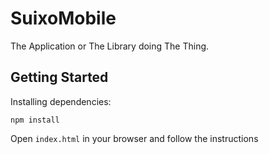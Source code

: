 # SuixoMobile

The Application or The Library doing The Thing.

## Getting Started

Installing dependencies:

```
npm install
```

Open `index.html` in your browser and follow the instructions

